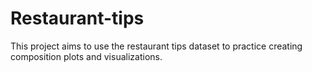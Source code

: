 # Restaurant-tips
This project aims to use the restaurant tips dataset to practice creating composition plots and visualizations. 
